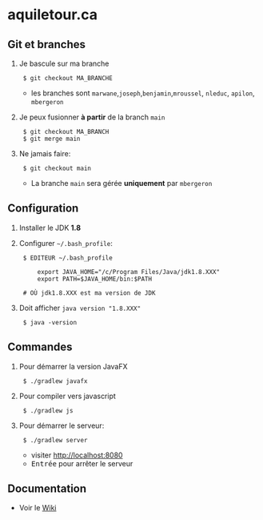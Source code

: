 # aquiletour.ca

## Git et branches

1. Je bascule sur ma branche

        $ git checkout MA_BRANCHE

    * les branches sont `marwane`,`joseph`,`benjamin`,`mroussel`, `nleduc`, `apilon`, `mbergeron`

1. Je peux fusionner **à partir** de la branch `main`

        $ git checkout MA_BRANCH
        $ git merge main

1. Ne jamais faire:

        $ git checkout main

    * La branche `main` sera gérée **uniquement** par `mbergeron`

## Configuration

1. Installer le JDK **1.8**

1. Configurer `~/.bash_profile`:

        $ EDITEUR ~/.bash_profile

            export JAVA_HOME="/c/Program Files/Java/jdk1.8.XXX"
            export PATH=$JAVA_HOME/bin:$PATH

        # OÙ jdk1.8.XXX est ma version de JDK

1. Doit afficher `java version "1.8.XXX"`

        $ java -version


## Commandes

1. Pour démarrer la version JavaFX

        $ ./gradlew javafx

1. Pour compiler vers javascript

        $ ./gradlew js

1. Pour démarrer le serveur:

        $ ./gradlew server
        
    * visiter <a href="http://localhost:8080">http://localhost:8080</a>
    * <kbd>Entrée</kbd> pour arrêter le serveur


## Documentation

* Voir le [Wiki](/mathieu-bergeron/aquiletour2021/wiki/index)

